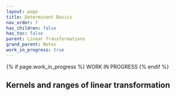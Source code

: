```yaml
---
layout: page
title: Determinant Basics
nav_order: 7
has_children: false
has_toc: false
parent: Linear Transformations
grand_parent: Notes
work_in_progress: true
---
```


{% if page.work_in_progress %}
    WORK IN PROGRESS
{% endif %}

## Kernels and ranges of linear transformation 
